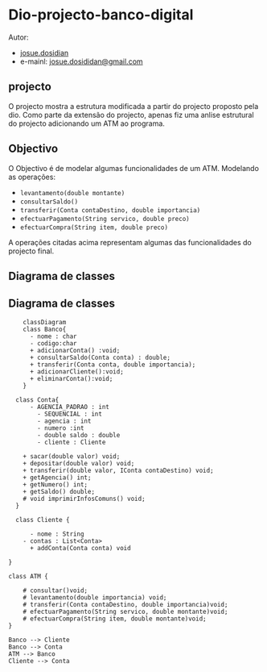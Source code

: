 # Dio-projecto-banco-digital

Autor:

- [josue.dosidian](https://github.com/Koder012)
- e-mainl: <josue.dosididan@gmail.com> 

## projecto 

O projecto mostra a estrutura modificada a partir do projecto proposto pela dio. Como parte da extensão do projecto, apenas fiz uma anlise estrutural do projecto adicionando um ATM ao programa.


## Objectivo 
O Objectivo é de modelar algumas funcionalidades de um ATM. Modelando as operações:
- `levantamento(double montante)`
- `consultarSaldo()`
- `transferir(Conta contaDestino, double importancia)`
- `efectuarPagamento(String servico, double preco)`
- `efectuarCompra(String item, double preco)`

A operações citadas acima representam algumas das funcionalidades do projecto final.


## Diagrama de classes



## Diagrama de classes



```mermaid
    classDiagram
    class Banco{
      - nome : char
      - codigo:char
      + adicionarConta() :void;
      + consultarSaldo(Conta conta) : double;
      + transferir(Conta conta, double importancia);
      + adicionarCliente():void;
      + eliminarConta():void;
    }

  class Conta{
      - AGENCIA_PADRAO : int
	    - SEQUENCIAL : int
	    - agencia : int
	    - numero :int
	    - double saldo : double
	    - cliente : Cliente

    + sacar(double valor) void;
    + depositar(double valor) void;
    + transferir(double valor, IConta contaDestino) void;
    + getAgencia() int;
    + getNumero() int;
    + getSaldo() double;
    # void imprimirInfosComuns() void;
  }

  class Cliente {

	  - nome : String
    - contas : List<Conta>
	  + addConta(Conta conta) void

}

class ATM {

    # consultar()void;
    # levantamento(double importancia) void;
    # transferir(Conta contaDestino, double importancia)void;
    # efectuarPagamento(String servico, double montante)void;
    # efectuarCompra(String item, double montante)void;
}

Banco --> Cliente
Banco --> Conta
ATM --> Banco
Cliente --> Conta
```
